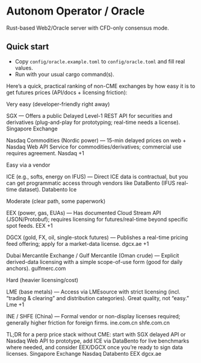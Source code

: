 # Autonom Operator / Oracle

Rust-based Web2/Oracle server with CFD-only consensus mode.

## Quick start
- Copy `config/oracle.example.toml` to `config/oracle.toml` and fill real values.
- Run with your usual cargo command(s).

















Here’s a quick, practical ranking of non-CME exchanges by how easy it is to get futures prices (API/docs + licensing friction):

Very easy (developer-friendly right away)

SGX — Offers a public Delayed Level-1 REST API for securities and derivatives (plug-and-play for prototyping; real-time needs a license).
Singapore Exchange

Nasdaq Commodities (Nordic power) — 15-min delayed prices on web + Nasdaq Web API Service for commodities/derivatives; commercial use requires agreement.
Nasdaq
+1

Easy via a vendor

ICE (e.g., softs, energy on IFUS) — Direct ICE data is contractual, but you can get programmatic access through vendors like DataBento (IFUS real-time dataset).
Databento
Ice

Moderate (clear path, some paperwork)

EEX (power, gas, EUAs) — Has documented Cloud Stream API (JSON/Protobuf); requires licensing for futures/real-time beyond specific spot feeds.
EEX
+1

DGCX (gold, FX, oil, single-stock futures) — Publishes a real-time pricing feed offering; apply for a market-data license.
dgcx.ae
+1

Dubai Mercantile Exchange / Gulf Mercantile (Oman crude) — Explicit derived-data licensing with a simple scope-of-use form (good for daily anchors).
gulfmerc.com

Hard (heavier licensing/cost)

LME (base metals) — Access via LMEsource with strict licensing (incl. “trading & clearing” and distribution categories). Great quality, not “easy.”
Lme
+1

INE / SHFE (China) — Formal vendor or non-display licenses required; generally higher friction for foreign firms.
ine.com.cn
shfe.com.cn

TL;DR for a perp price stack without CME: start with SGX delayed API or Nasdaq Web API to prototype, add ICE via DataBento for live benchmarks where needed, and consider EEX/DGCX once you’re ready to sign data licenses.
Singapore Exchange
Nasdaq
Databento
EEX
dgcx.ae